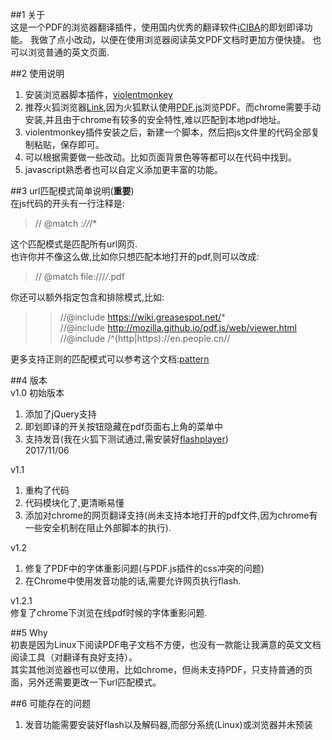 ##1 关于  
这是一个PDF的浏览器翻译插件，使用国内优秀的翻译软件[iCIBA][1]的即划即译功能。
我做了点小改动，以便在使用浏览器阅读英文PDF文档时更加方便快捷。
也可以浏览普通的英文页面.

##2 使用说明  
1. 安装浏览器脚本插件，[violentmonkey][2]
2. 推荐火狐浏览器[Link][3],因为火狐默认使用[PDF.js](http://mozilla.github.io/pdf.js/)浏览PDF。而chrome需要手动安装,并且由于chrome有较多的安全特性,难以匹配到本地pdf地址。
3. violentmonkey插件安装之后，新建一个脚本，然后把js文件里的代码全部复制粘贴，保存即可。
4. 可以根据需要做一些改动。比如页面背景色等等都可以在代码中找到。
5. javascript熟悉者也可以自定义添加更丰富的功能。


##3 url匹配模式简单说明(**重要**)  
在js代码的开头有一行注释是:
> // @match *://*/*
>
这个匹配模式是匹配所有url网页.  
也许你并不像这么做,比如你只想匹配本地打开的pdf,则可以改成:  
> // @match file:///*/*.pdf

你还可以额外指定包含和排除模式,比如:
>
>>//@include  https://wiki.greasespot.net/*  
>>//@include  http://mozilla.github.io/pdf.js/web/viewer.html    
>>//@include /^(http|https)://en\.people\.cn//   


更多支持正则的匹配模式可以参考这个文档:[pattern][4]


##4 版本  
v1.0  初始版本  
1. 添加了jQuery支持  
2. 即划即译的开关按钮隐藏在pdf页面右上角的菜单中  
3. 支持发音(我在火狐下测试通过,需安装好[flashplayer][5])   
2017/11/06

v1.1  
1. 重构了代码  
2. 代码模块化了,更清晰易懂  
3. 添加对chrome的网页翻译支持(尚未支持本地打开的pdf文件,因为chrome有一些安全机制在阻止外部脚本的执行).  

v1.2  
1.  修复了PDF中的字体重影问题(与PDF.js插件的css冲突的问题)  
2.  在Chrome中使用发音功能的话,需要允许网页执行flash.  

v1.2.1  
修复了chrome下浏览在线pdf时候的字体重影问题.

##5 Why  
初衷是因为Linux下阅读PDF电子文档不方便，也没有一款能让我满意的英文文档阅读工具（对翻译有良好支持）。  
其实其他浏览器也可以使用，比如chrome，但尚未支持PDF，只支持普通的页面，另外还需要更改一下url匹配模式。  

##6 可能存在的问题    
1.  发音功能需要安装好flash以及解码器,而部分系统(Linux)或浏览器并未预装  




[1]:<http://open.iciba.com/?c=huayi>
[2]:<https://violentmonkey.github.io/get-it/>
[3]:<https://addons.mozilla.org/zh-CN/firefox/addon/violentmonkey/>
[4]:<https://wiki.greasespot.net/Include_and_exclude_rules>
[5]:<http://get.adobe.com/cn/flashplayer>
